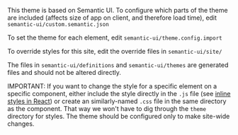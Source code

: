 
This theme is based on Semantic UI. To configure which parts of the theme are included (affects size of app on client, and therefore load time), edit `semantic-ui/custom.semantic.json`

To set the theme for each element, edit `semantic-ui/theme.config.import`

To override styles for this site, edit the override files in `semantic-ui/site/`

The files in `semantic-ui/definitions` and `semantic-ui/themes` are generated files and should not be altered directly.

IMPORTANT: If you want to change the style for a specific element on a specific component, either include the style directly in the `.js` file (see [inline styles in React](https://facebook.github.io/react/tips/inline-styles.html)) or create an similarly-named `.css` file in the same directory as the component. That way we won't have to dig through the `theme` directory for styles. The theme should be configured only to make site-wide changes.
